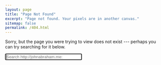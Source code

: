```yaml
---
layout: page
title: "Page Not Found"
excerpt: "Page not found. Your pixels are in another canvas."
sitemap: false
permalink: /404.html
---
```


Sorry, but the page you were trying to view does not exist --- perhaps you can try searching for it below.

<div class="search-wrap-404">
  <input id="search-input-404" type="text" maxlength="20" placeholder="Search http://johnabraham.me:" style="width: 250px" autofocus>
  <i class="search-input-icon fa fa-search" onclick="javascript:goToResultsPage();"></i>  
</div>